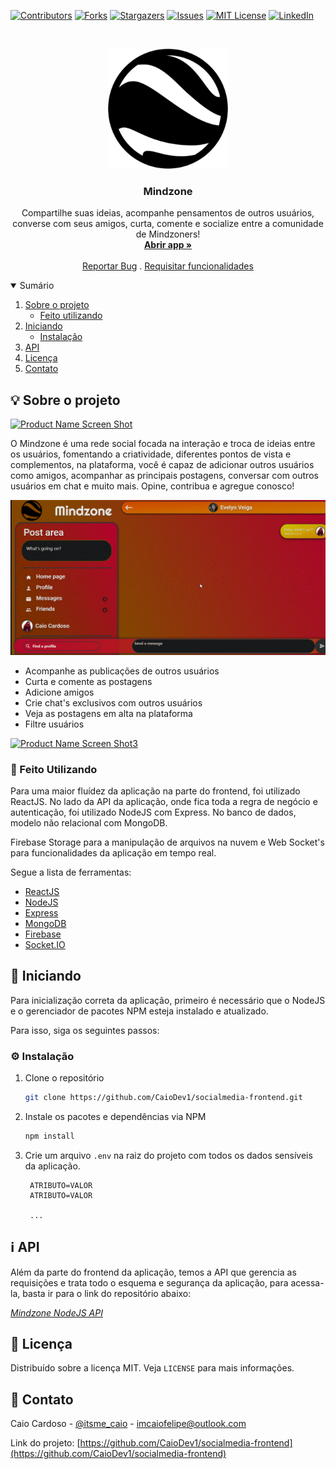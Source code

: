[![Contributors][contributors-shield]][contributors-url]
[![Forks][forks-shield]][forks-url]
[![Stargazers][stars-shield]][stars-url]
[![Issues][issues-shield]][issues-url]
[![MIT License][license-shield]][license-url]
[![LinkedIn][linkedin-shield]][linkedin-url]


<!-- PROJECT LOGO -->
<br />
<p align="center">
  <a href="https://github.com/CaioDev1/socialmedia-frontend">
    <img src="public/android-chrome-192x192.png" alt="Logo">
  </a>

  <h3 align="center">Mindzone</h3>

  <p align="center">
    Compartilhe suas ideias, acompanhe pensamentos de outros usuários, converse com seus amigos, curta, comente e socialize entre a comunidade de Mindzoners! 
    <br />
    <a href="https://mindzone.herokuapp.com"><strong>Abrir app »</strong></a>
    <br />
    <br />
    <a href="https://github.com/CaioDev1/socialmedia-frontend/issues">Reportar Bug</a>
    .
    <a href="https://github.com/CaioDev1/socialmedia-frontend/issues">Requisitar funcionalidades</a>
  </p>
</p>



<!-- TABLE OF CONTENTS -->
<details open="open">
  <summary>Sumário</summary>
  <ol>
    <li>
      <a href="#sobre-o-projeto">Sobre o projeto</a>
      <ul>
        <li><a href="#feito-utilizando">Feito utilizando</a></li>
      </ul>
    </li>
    <li>
      <a href="#iniciando">Iniciando</a>
      <ul>
        <li><a href="#instalação">Instalação</a></li>
      </ul>
    </li>
    <li><a href="#mais-informações">API</a></li>
    <li><a href="#licença">Licença</a></li>
    <li><a href="#contato">Contato</a></li>
  </ol>
</details>



<!-- ABOUT THE PROJECT -->
<h2 id="sobre-o-projeto">💡 Sobre o projeto</h2>

[![Product Name Screen Shot][product-screenshot]](https://mindzone.herokuapp.com/)

O Mindzone é uma rede social focada na interação e troca de ideias entre os usuários, fomentando a criatividade, diferentes pontos de vista e complementos, na plataforma, você é capaz de adicionar outros usuários como amigos, acompanhar as principais postagens, conversar com outros usuários em chat e muito mais. Opine, contribua e agregue conosco!

[![Product Name Screen Shot2][product-screenshot2]](https://mindzone.herokuapp.com/)

* Acompanhe as publicações de outros usuários
* Curta e comente as postagens
* Adicione amigos
* Crie chat's exclusivos com outros usuários
* Veja as postagens em alta na plataforma
* Filtre usuários

[![Product Name Screen Shot3][product-screenshot3]](https://mindzone.herokuapp.com/)

<h3 id="feito-utilizando">🔧 Feito Utilizando</h3>

Para uma maior fluídez da aplicação na parte do frontend, foi utilizado ReactJS. No lado da API da aplicação, onde fica toda a regra de negócio e autenticação,
foi utilizado NodeJS com Express. No banco de dados, modelo não relacional com MongoDB.

Firebase Storage para a manipulação de arquivos na nuvem e Web Socket's para funcionalidades da aplicação em tempo real.

Segue a lista de ferramentas:
* [ReactJS](https://pt-br.reactjs.org/)
* [NodeJS](https://nodejs.org/en/)
* [Express](https://expressjs.com/pt-br/)
* [MongoDB](https://www.mongodb.com/)
* [Firebase](https://www.firebase.com/)
* [Socket.IO](https://socket.io/)


<!-- GETTING STARTED -->
<h2 id="Iniciando">📖 Iniciando</h2>

Para inicialização correta da aplicação, primeiro é necessário que o NodeJS e o gerenciador de pacotes NPM esteja instalado e atualizado.

Para isso, siga os seguintes passos:

<h3 id="instalação">⚙ Instalação</h3>

1. Clone o repositório
   ```sh
   git clone https://github.com/CaioDev1/socialmedia-frontend.git
   ```
2. Instale os pacotes e dependências via NPM
   ```sh
   npm install
   ```
3. Crie um arquivo `.env` na raiz do projeto com todos os dados sensíveis da aplicação.
   ```
    ATRIBUTO=VALOR
    ATRIBUTO=VALOR
    
    ...
   ```


<!-- USAGE EXAMPLES -->
<h2 id="mais-informações">ℹ API</h2>

Além da parte do frontend da aplicação, temos a API que gerencia as requisições e trata todo o esquema e segurança da aplicação,
para acessa-la, basta ir para o link do repositório abaixo: 

_[Mindzone NodeJS API](https://github.com/CaioDev1/socialmedia-backend)_


<!-- LICENSE -->
<h2 id="licença">📜 Licença</h2>

Distribuído sobre a licença MIT. Veja `LICENSE` para mais informações.


<!-- CONTACT -->
<h2 id="contato">📩 Contato</h2>

Caio Cardoso - [@itsme_caio](https://instagram.com/itsme_caio) - imcaiofelipe@outlook.com

Link do projeto: [https://github.com/CaioDev1/socialmedia-frontend](https://github.com/CaioDev1/socialmedia-frontend)





<!-- MARKDOWN LINKS & IMAGES -->
<!-- https://www.markdownguide.org/basic-syntax/#reference-style-links -->
[contributors-shield]: https://img.shields.io/github/contributors/CaioDev1/socialmedia-frontend.svg?style=for-the-badge
[contributors-url]: https://github.com/CaioDev1/socialmedia-frontend/graphs/contributors
[forks-shield]: https://img.shields.io/github/forks/CaioDev1/socialmedia-frontend.svg?style=for-the-badge
[forks-url]: https://github.com/CaioDev1/socialmedia-frontend/network/members
[stars-shield]: https://img.shields.io/github/stars/CaioDev1/socialmedia-frontend.svg?style=for-the-badge
[stars-url]: https://github.com/CaioDev1/socialmedia-frontend/stargazers
[issues-shield]: https://img.shields.io/github/issues/CaioDev1/socialmedia-frontend.svg?style=for-the-badge
[issues-url]: https://github.com/CaioDev1/socialmedia-frontend/issues
[license-shield]: https://img.shields.io/github/license/CaioDev1/socialmedia-frontend.svg?style=for-the-badge
[license-url]: https://github.com/CaioDev1/socialmedia-frontend/blob/master/LICENSE.txt
[linkedin-shield]: https://img.shields.io/badge/-LinkedIn-black.svg?style=for-the-badge&logo=linkedin&colorB=555
[linkedin-url]: https://www.linkedin.com/in/caio-cardoso-158133196
[product-screenshot]: public/mindzone-gif1.gif
[product-screenshot2]: public/mindzone-gif2.gif
[product-screenshot3]: public/mindzone-gif3.gif
